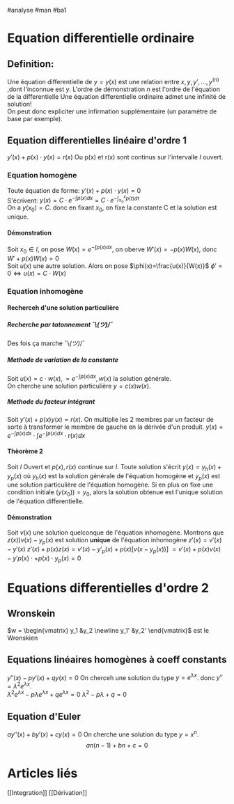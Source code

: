 #analyse #man #ba1
# Equation differentielle ordinaire
## Definition:
Une équation differentielle de $y = y(x)$ est une relation entre $x,y,y',...,y^{(n)}$ ,dont l'inconnue est $y$. L'ordre de démonstration $n$ est l'ordre de l'équation de la differentielle
Une équation differentielle ordinaire admet une infinité de solution!\
On peut donc expliciter une infirmation supplémentaire (un paramètre de base par exemple).
## Equation differentielles linéaire d'ordre 1
$y'(x)+p(x)\cdot y(x)=r(x)$
Ou p(x) et r(x) sont continus sur l'intervalle $I$ ouvert.
### Equation homogène
Toute équation de forme:
$y'(x)+p(x)\cdot y(x)=0$\
S'écrivent:
$y(x)=C\cdot e^{-\int p(x)dx} =C\cdot e^{-\int^x_{x_0}p(t)dt}$\
On a $y(x_0) = C$. donc en fixant $x_0$, on fixe la constante C et la solution est unique.
#### Démonstration
Soit $x_0 \in I$, on pose $W(x)=e^{-\int p(x)dx}$, on oberve $W'(x)=-p(x)W(x)$, donc $W' + p(x)W(x)=0$\
Soit $u(x)$ une autre solution. Alors on pose $\phi(x)=\frac{u(x)}{W(x)}$
$\phi'=0 \Leftrightarrow u(x)=C\cdot W(x)$
### Equation inhomogène
#### Recherceh d'une solution particulière
##### Recherche par tatonnement ¯\\_(ツ)_/¯
Des fois ça marche ¯\\_(ツ)_/¯
##### Methode de variation de la constante
Soit $u(x)= c\cdot w(x),=e^{-\int p(x)dx}, w(x)$ la solution générale.\
On cherche une solution particulière $y= c(x)w(x)$.
##### Methode du facteur intégrant
Soit $y'(x)+p(x)y(x)=r(x)$.
On multiplie les 2 membres par un facteur de sorte à transformer le membre de gauche en la dérivée d'un produit.
$y(x)=e^{-\int p(x)dx}\cdot \int e^{-\int p(x)dx}\cdot r(x)dx$
#### Thèorème 2
Soit $I$ Ouvert et $p(x),r(x)$ continue sur $I$. Toute solution s'écrit $y(x)=y_h(x)+y_p(x)$ où $y_h(x)$ est la solution générale de l'équation homogène et $y_p(x)$ est une solution particulière de l'équation homogène.
Si en plus on fixe une condition initiale $(y(x_0))=y_0$, alors la solution obtenue est l'unique solution de l'équation differentielle.
#### Démonstration
 Soit $v(x)$ une solution quelconque de l'équation inhomogène. Montrons que 
 $z(x))v(x)-y_p(x)$ est solution __unique__ de l'équation inhomogène
$z'(x)=v'(x)-y'(x)$
$z'(x)+p(x)z(x)=v'(x)-y'_p(x)+p(x)[v(x-y_p(x))]$
$= v'(x)+p(x)v(x)-y'p(x)\cdot+p(x)\cdot y_p(x)=0$
# Equations differentielles d'ordre 2
## Wronskein
$w = \begin{vmatrix} y_1 &y_2 \newline y_1' &y_2' \end{vmatrix}$ est le Wronskien
## Equations linéaires homogènes à coeff constants
$y''(x)-py'(x)+qy(x)=0$
On cherceh une solution du type $y=e^{ \lambda x}$.
donc $y''=\lambda^2 e^{ \lambda x}$.\
$\lambda^2 e^{ \lambda x}-p\lambda e^{ \lambda x}+qe^{ \lambda x}=0$
$\lambda^2 -p\lambda+q=0$
## Equation d'Euler
$ay''(x)+by'(x)+cy(x)=0$
On cherche une solution du type $y =x^n.$
$$an(n-1)+ bn +c =0$$
# Articles liés
[[Integration]]
[[Dérivation]]
